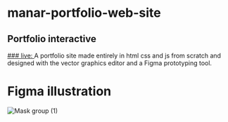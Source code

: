 # manar-portfolio-web-site
## Portfolio interactive
[### live: ](https://manar-chafei.github.io/manar-portfolio-web-site/)
A portfolio site made entirely in html css and js from scratch and designed with the vector graphics editor and a Figma prototyping tool.
# Figma illustration
![Mask group (1)](https://user-images.githubusercontent.com/79658236/214632700-21c5226d-0d27-4e8a-84ac-bc9ee5aef3cd.png)

